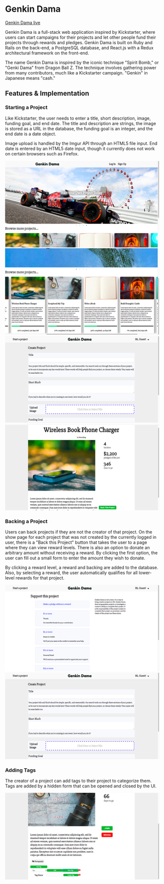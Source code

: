 # Genkin Dama

[Genkin Dama live][genkindama]

[genkindama]: http://genkindama.herokuapp.com/

Genkin Dama is a full-stack web application inspired by Kickstarter, where users can start campaigns for their projects and let other people fund their projects through rewards and pledges. Genkin Dama is built on Ruby and Rails on the back-end, a PostgreSQL database, and React.js with a Redux architectural framework on the front-end.

The name Genkin Dama is inspired by the iconic technique "Spirit Bomb," or "Genki Dama" from Dragon Ball Z. The technique involves gathering power from many contributors, much like a Kickstarter campaign. "Genkin" in Japanese means "cash."

## Features & Implementation

### Starting a Project

Like Kickstarter, the user needs to enter a title, short description, image, funding goal, and end date. The title and description are strings, the image is stored as a URL in the database, the funding goal is an integer, and the end date is a date object.

Image upload is handled by the Imgur API through an HTML5 file input.
End date is entered by an HTML5 date input, though it currently does not work on certain browsers such as Firefox.

![Project Index Carousel](https://github.com/txie1993/genkin-dama/blob/master/docs/screencaps/Screen%20Shot%202016-11-11%20at%203.04.20%20PM.png)
![Project Index Items](https://github.com/txie1993/genkin-dama/blob/master/docs/screencaps/Screen%20Shot%202016-11-11%20at%203.04.50%20PM.png?raw=true)
![New Project Form](https://github.com/txie1993/genkin-dama/blob/master/docs/screencaps/Screen%20Shot%202016-11-11%20at%203.06.44%20PM.png?raw=true)
![Project Show](https://github.com/txie1993/genkin-dama/blob/master/docs/screencaps/Screen%20Shot%202016-11-11%20at%203.35.09%20PM.png?raw=true)

### Backing a Project

Users can back projects if they are not the creator of that project. On the show page for each project that was not created by the currently logged in user, there is a "Back this Project" button that takes the user to a page where they can view reward levels. There is also an option to donate an arbitrary amount without receiving a reward. By clicking the first option, the user can fill out a small form to enter the amount they wish to donate.

By clicking a reward level, a reward and backing are added to the database. Also, by selecting a reward, the user automatically qualifies for all lower-level rewards for that project.

![Back Project](https://github.com/txie1993/genkin-dama/blob/master/docs/screencaps/Screen%20Shot%202016-11-11%20at%203.07.38%20PM.png?raw=true)
![Reward Creation](https://github.com/txie1993/genkin-dama/blob/master/docs/screencaps/Screen%20Shot%202016-11-11%20at%203.06.44%20PM.png?raw=true)

### Adding Tags

The creator of a project can add tags to their project to categorize them. Tags are added by a hidden form that can be opened and closed by the UI.

![Tag Project](https://github.com/txie1993/genkin-dama/blob/master/docs/screencaps/Screen%20Shot%202016-11-11%20at%203.06.22%20PM.png?raw=true")
